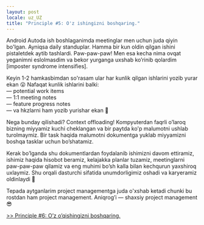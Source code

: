 ```yaml
---
layout: post
locale: uz_UZ
title: "Principle #5: O'z ishingizni boshqaring."
---
```


Android Autoda ish boshlaganimda meetinglar men uchun juda qiyin bo'lgan. Ayniqsa daily standuplar. Hamma bir kun oldin qilgan ishini pistaletdek aytib tashlardi. Paw-paw-paw! Men esa kecha nima ovqat yeganimni eslolmasdim va bekor yurganga uxshab ko’rinib qolardim [imposter syndrome intensifies].

Keyin 1-2 hamkasbimdan so'rasam ular har kunlik qilgan ishlarini yozib yurar ekan 😮 Nafaqat kunlik ishlarini balki:\
— potential work items\
— 1:1 meeting notes\
— feature progress notes\
— va hkzlarni ham yozib yurishar ekan 🤯

Nega bunday qilishadi? Context offloading! Kompyuterdan faqrli o’laroq bizning miyyamiz kuchi cheklangan va bir paytda ko'p malumotni ushlab turolmaymiz. Bir task haqida malumotni dokumentga yuklab miyyamizni boshqa tasklar uchun bo’shatamiz.

Kerak bo’lganda shu dokumentlardan foydalanib ishimizni davom ettiramiz, ishimiz haqida hisobot beramiz, kelajakka planlar tuzamiz, meetinglarni paw-paw-paw qilamiz va eng muhimi bo’sh kalla bilan kechqurun yaxshiroq uxlaymiz. Shu orqali dasturchi sifatida unumdorligimiz oshadi va karyeramiz oldinlaydi 🚀

Tepada aytganlarim project managementga juda o'xshab ketadi chunki bu rostdan ham project management. Aniqrog’i — shaxsiy project management 😎

[>> Principle #6: O’z o’qishingizni boshqaring.](/2024/02/01/principle-6-oz-oqishingizni-boshqaring.html)
